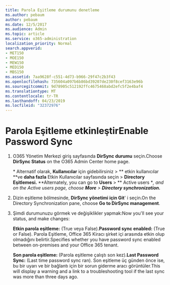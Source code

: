 ```yaml
---
title: Parola Eşitleme durumunu denetleme
ms.author: pebaum
author: pebaum
ms.date: 12/5/2017
ms.audience: Admin
ms.topic: article
ms.service: o365-administration
localization_priority: Normal
search.appverid:
- MET150
- MOE150
- MEW150
- MED150
- MBS150
ms.assetid: 7aa9628f-c551-4d73-b966-29f47c2b3f43
ms.openlocfilehash: 735604a097b6b86bd39207de230f8cef3163e96b
ms.sourcegitcommit: 9d78905c512192ffc4675468abd2efc5f2e4baf4
ms.translationtype: MT
ms.contentlocale: tr-TR
ms.lasthandoff: 04/23/2019
ms.locfileid: "32372976"
---
```

# <a name="enable-password-sync"></a><span data-ttu-id="73a08-102">Parola Eşitleme etkinleştir</span><span class="sxs-lookup"><span data-stu-id="73a08-102">Enable Password Sync</span></span>

1.  <span data-ttu-id="73a08-103">O365 Yönetim Merkezi giriş sayfasında **DirSync durumu** seçin.</span><span class="sxs-lookup"><span data-stu-id="73a08-103">Choose **DirSync Status** on the O365 Admin Center home page.</span></span> 
    
     <span data-ttu-id="73a08-104">\* Alternatif olarak, **Kullanıcılar** için gidebilirsiniz \> \*\* etkin kullanıcılar \*\*ve **daha fazla** Etkin Kullanıcılar sayfasında seçin \> **Directory Eşitlemesi.** \*</span><span class="sxs-lookup"><span data-stu-id="73a08-104">\*Alternately, you can go to **Users** \> \*\* Active users \**, and on the Active users page, choose **More** \> **Directory synchronization.***</span></span> 
    
2. <span data-ttu-id="73a08-105">Dizin eşitleme bölmesinde, **DirSync yönetimi için Git**' i seçin.</span><span class="sxs-lookup"><span data-stu-id="73a08-105">On the Directory Synchronization pane, choose **Go to DirSync management**.</span></span> 
    
3. <span data-ttu-id="73a08-106">Şimdi durumunuzu görmek ve değişiklikler yapmak:</span><span class="sxs-lookup"><span data-stu-id="73a08-106">Now you'll see your status, and make changes:</span></span>
    
    <span data-ttu-id="73a08-107">**Etkin parola eşitleme:** (True veya False).</span><span class="sxs-lookup"><span data-stu-id="73a08-107">**Password sync enabled:** (True or False).</span></span> <span data-ttu-id="73a08-108">Parola Eşitleme, Office 365 Kiracı şirket içi arasında etkin olup olmadığını belirtir.</span><span class="sxs-lookup"><span data-stu-id="73a08-108">Specifies whether you have password sync enabled between on-premises and your Office 365 tenant.</span></span> 
    
    <span data-ttu-id="73a08-109">**Son parola eşitleme:** (Parola eşitleme çalıştı son kez).</span><span class="sxs-lookup"><span data-stu-id="73a08-109">**Last Password Sync:** (Last time password sync ran).</span></span> <span data-ttu-id="73a08-110">Son eşitleme üç günden önce ise, bu bir uyarı ve bir bağlantı için bir sorun giderme aracı görüntüler.</span><span class="sxs-lookup"><span data-stu-id="73a08-110">This will display a warning and a link to a troubleshooting tool if the last sync was more than three days ago.</span></span> 
    

